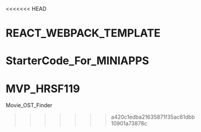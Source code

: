 <<<<<<< HEAD
# REACT_WEBPACK_TEMPLATE
StarterCode_For_MINIAPPS
=======
# MVP_HRSF119
Movie_OST_Finder
>>>>>>> a420c1edba21635871f35ac61dbb10901a73878c
